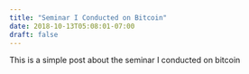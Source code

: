 ```yaml
---
title: "Seminar I Conducted on Bitcoin"
date: 2018-10-13T05:08:01-07:00
draft: false
---
```


This is a simple post about the seminar I conducted on bitcoin

